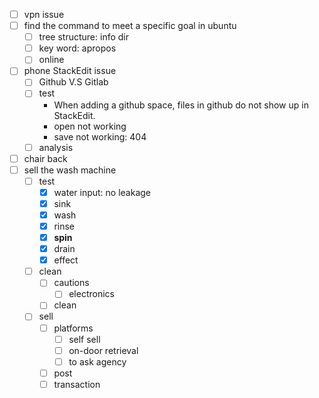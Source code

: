 - [ ] vpn issue
- [ ] find the command to meet a specific goal in ubuntu
	- [ ] tree structure: info dir
	- [ ] key word: apropos
	- [ ] online
- [ ] phone StackEdit issue
	- [ ] Github V.S Gitlab
	- [ ] test
		- When adding a github space, files in github do not show up in StackEdit.
		- open not working
		- save not working: 404
	- [ ] analysis
- [ ] chair back
- [ ] sell the wash machine
	- [ ] test
		- [x] water input: no leakage
		- [x] sink
		- [x] wash
		- [x] rinse
		- [x] **spin**
		- [x] drain
		- [x] effect
	- [ ] clean
		- [ ] cautions
			- [ ] electronics
		- [ ] clean
	- [ ] sell
		- [ ] platforms
			- [ ] self sell
			- [ ] on-door retrieval
			- [ ] to ask agency
		- [ ] post
		- [ ] transaction
<!--stackedit_data:
eyJoaXN0b3J5IjpbMTg2MTMzNTM3OF19
-->